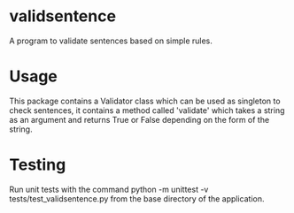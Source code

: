 # validsentence

A program to validate sentences based on simple rules.

# Usage
This package contains a Validator class which can be used as singleton to check sentences, it contains a method called 'validate' which takes a string as an argument and returns True or False depending on the form of the string.

# Testing
Run unit tests with the command
  python -m unittest -v tests/test_validsentence.py
from the base directory of the application.
